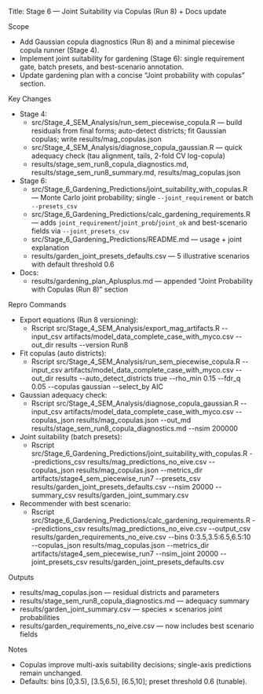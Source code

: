 Title: Stage 6 — Joint Suitability via Copulas (Run 8) + Docs update

Scope
- Add Gaussian copula diagnostics (Run 8) and a minimal piecewise copula runner (Stage 4).
- Implement joint suitability for gardening (Stage 6): single requirement gate, batch presets, and best-scenario annotation.
- Update gardening plan with a concise “Joint probability with copulas” section.

Key Changes
- Stage 4:
  - src/Stage_4_SEM_Analysis/run_sem_piecewise_copula.R — build residuals from final forms; auto-detect districts; fit Gaussian copulas; write results/mag_copulas.json
  - src/Stage_4_SEM_Analysis/diagnose_copula_gaussian.R — quick adequacy check (tau alignment, tails, 2-fold CV log-copula)
  - results/stage_sem_run8_copula_diagnostics.md, results/stage_sem_run8_summary.md, results/mag_copulas.json
- Stage 6:
  - src/Stage_6_Gardening_Predictions/joint_suitability_with_copulas.R — Monte Carlo joint probability; single `--joint_requirement` or batch `--presets_csv`
  - src/Stage_6_Gardening_Predictions/calc_gardening_requirements.R — adds `joint_requirement`/`joint_prob`/`joint_ok` and best-scenario fields via `--joint_presets_csv`
  - src/Stage_6_Gardening_Predictions/README.md — usage + joint explanation
  - results/garden_joint_presets_defaults.csv — 5 illustrative scenarios with default threshold 0.6
- Docs:
  - results/gardening_plan_Aplusplus.md — appended “Joint Probability with Copulas (Run 8)” section

Repro Commands
- Export equations (Run 8 versioning):
  - Rscript src/Stage_4_SEM_Analysis/export_mag_artifacts.R --input_csv artifacts/model_data_complete_case_with_myco.csv --out_dir results --version Run8
- Fit copulas (auto districts):
  - Rscript src/Stage_4_SEM_Analysis/run_sem_piecewise_copula.R --input_csv artifacts/model_data_complete_case_with_myco.csv --out_dir results --auto_detect_districts true --rho_min 0.15 --fdr_q 0.05 --copulas gaussian --select_by AIC
- Gaussian adequacy check:
  - Rscript src/Stage_4_SEM_Analysis/diagnose_copula_gaussian.R --input_csv artifacts/model_data_complete_case_with_myco.csv --copulas_json results/mag_copulas.json --out_md results/stage_sem_run8_copula_diagnostics.md --nsim 200000
- Joint suitability (batch presets):
  - Rscript src/Stage_6_Gardening_Predictions/joint_suitability_with_copulas.R --predictions_csv results/mag_predictions_no_eive.csv --copulas_json results/mag_copulas.json --metrics_dir artifacts/stage4_sem_piecewise_run7 --presets_csv results/garden_joint_presets_defaults.csv --nsim 20000 --summary_csv results/garden_joint_summary.csv
- Recommender with best scenario:
  - Rscript src/Stage_6_Gardening_Predictions/calc_gardening_requirements.R --predictions_csv results/mag_predictions_no_eive.csv --output_csv results/garden_requirements_no_eive.csv --bins 0:3.5,3.5:6.5,6.5:10 --copulas_json results/mag_copulas.json --metrics_dir artifacts/stage4_sem_piecewise_run7 --nsim_joint 20000 --joint_presets_csv results/garden_joint_presets_defaults.csv

Outputs
- results/mag_copulas.json — residual districts and parameters
- results/stage_sem_run8_copula_diagnostics.md — adequacy summary
- results/garden_joint_summary.csv — species × scenarios joint probabilities
- results/garden_requirements_no_eive.csv — now includes best scenario fields

Notes
- Copulas improve multi-axis suitability decisions; single-axis predictions remain unchanged.
- Defaults: bins [0,3.5), [3.5,6.5), [6.5,10]; preset threshold 0.6 (tunable).
